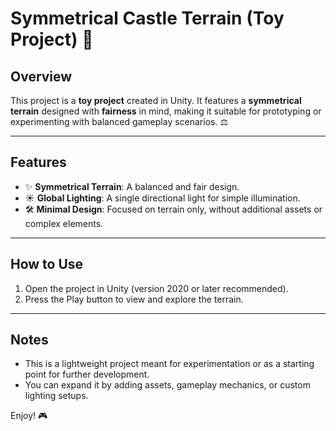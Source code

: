 # Symmetrical Castle Terrain (Toy Project) 🏰

## Overview  
This project is a **toy project** created in Unity. It features a **symmetrical terrain** designed with **fairness** in mind, making it suitable for prototyping or experimenting with balanced gameplay scenarios. ⚖️  

---

## Features  
- ✨ **Symmetrical Terrain**: A balanced and fair design.  
- ☀️ **Global Lighting**: A single directional light for simple illumination.  
- 🛠️ **Minimal Design**: Focused on terrain only, without additional assets or complex elements.  

---

## How to Use  
1. Open the project in Unity (version 2020 or later recommended).  
2. Press the Play button to view and explore the terrain.  

---

## Notes  
- This is a lightweight project meant for experimentation or as a starting point for further development.  
- You can expand it by adding assets, gameplay mechanics, or custom lighting setups.  

Enjoy! 🎮
